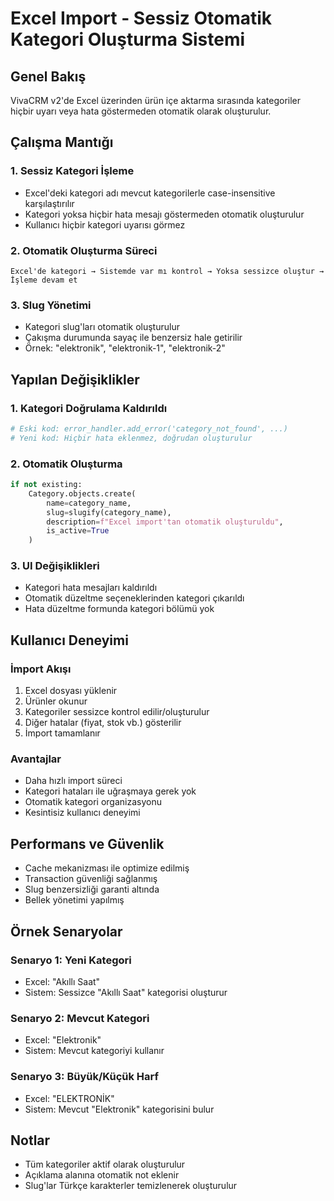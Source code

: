 # Excel Import - Sessiz Otomatik Kategori Oluşturma Sistemi

## Genel Bakış

VivaCRM v2'de Excel üzerinden ürün içe aktarma sırasında kategoriler hiçbir uyarı veya hata göstermeden otomatik olarak oluşturulur.

## Çalışma Mantığı

### 1. Sessiz Kategori İşleme
- Excel'deki kategori adı mevcut kategorilerle case-insensitive karşılaştırılır
- Kategori yoksa hiçbir hata mesajı göstermeden otomatik oluşturulur
- Kullanıcı hiçbir kategori uyarısı görmez

### 2. Otomatik Oluşturma Süreci
```
Excel'de kategori → Sistemde var mı kontrol → Yoksa sessizce oluştur → İşleme devam et
```

### 3. Slug Yönetimi
- Kategori slug'ları otomatik oluşturulur
- Çakışma durumunda sayaç ile benzersiz hale getirilir
- Örnek: "elektronik", "elektronik-1", "elektronik-2"

## Yapılan Değişiklikler

### 1. Kategori Doğrulama Kaldırıldı
```python
# Eski kod: error_handler.add_error('category_not_found', ...)
# Yeni kod: Hiçbir hata eklenmez, doğrudan oluşturulur
```

### 2. Otomatik Oluşturma
```python
if not existing:
    Category.objects.create(
        name=category_name,
        slug=slugify(category_name),
        description=f"Excel import'tan otomatik oluşturuldu",
        is_active=True
    )
```

### 3. UI Değişiklikleri
- Kategori hata mesajları kaldırıldı
- Otomatik düzeltme seçeneklerinden kategori çıkarıldı
- Hata düzeltme formunda kategori bölümü yok

## Kullanıcı Deneyimi

### İmport Akışı
1. Excel dosyası yüklenir
2. Ürünler okunur
3. Kategoriler sessizce kontrol edilir/oluşturulur
4. Diğer hatalar (fiyat, stok vb.) gösterilir
5. İmport tamamlanır

### Avantajlar
- Daha hızlı import süreci
- Kategori hataları ile uğraşmaya gerek yok
- Otomatik kategori organizasyonu
- Kesintisiz kullanıcı deneyimi

## Performans ve Güvenlik

- Cache mekanizması ile optimize edilmiş
- Transaction güvenliği sağlanmış
- Slug benzersizliği garanti altında
- Bellek yönetimi yapılmış

## Örnek Senaryolar

### Senaryo 1: Yeni Kategori
- Excel: "Akıllı Saat"
- Sistem: Sessizce "Akıllı Saat" kategorisi oluşturur

### Senaryo 2: Mevcut Kategori
- Excel: "Elektronik"
- Sistem: Mevcut kategoriyi kullanır

### Senaryo 3: Büyük/Küçük Harf
- Excel: "ELEKTRONİK"
- Sistem: Mevcut "Elektronik" kategorisini bulur

## Notlar
- Tüm kategoriler aktif olarak oluşturulur
- Açıklama alanına otomatik not eklenir
- Slug'lar Türkçe karakterler temizlenerek oluşturulur